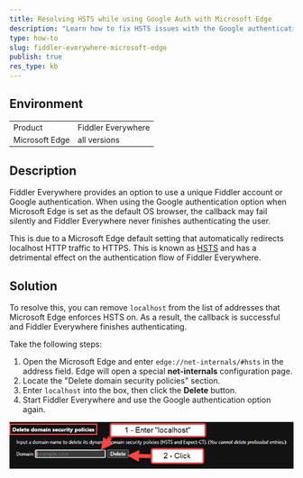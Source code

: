 ```yaml
---
title: Resolving HSTS while using Google Auth with Microsoft Edge
description: "Learn how to fix HSTS issues with the Google authentication on the Microsoft Edge when working with the Fiddler Everywhere local proxy."
type: how-to
slug: fiddler-everywhere-microsoft-edge
publish: true
res_type: kb
---
```


## Environment

|   |   |
|---|---|
| Product | Fiddler Everywhere |
| Microsoft Edge | all versions |

## Description

Fiddler Everywhere provides an option to use a unique Fiddler account or Google authentication. When using the Google authentication option when Microsoft Edge is set as the default OS browser, the callback may fail silently and Fiddler Everywhere never finishes authenticating the user.

This is due to a Microsoft Edge default setting that automatically redirects localhost HTTP traffic to HTTPS. This is known as [HSTS](https://en.wikipedia.org/wiki/HTTP_Strict_Transport_Security) and has a detrimental effect on the authentication flow of Fiddler Everywhere.

## Solution

To resolve this, you can remove `localhost` from the list of addresses that Microsoft Edge enforces HSTS on. As a result, the callback is successful and Fiddler Everywhere finishes authenticating.

Take the following steps:

1. Open the Microsoft Edge and enter `edge://net-internals/#hsts` in the address field. Edge will open a special **net-internals** configuration page.
2. Locate the "Delete domain security policies" section.
3. Enter `localhost` into the box, then click the **Delete** button.
4. Start Fiddler Everywhere and use the Google authentication option again.

![Chromium browser HSTS settings](../images/kb/edge/edge-hsts-setting.png)